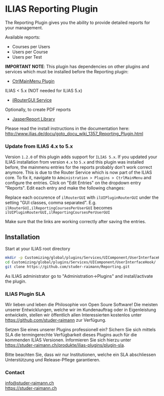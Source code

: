 ILIAS Reporting Plugin
======================

The Reporting Plugin gives you the ability to provide detailed reports for your management.

Available reports:
- Courses per Users
- Users per Course
- Users per Test

**IMPORTANT NOTE**: This plugin has dependencies on other plugins and services which must be installed before the Reporting plugin:
* [CtrlMainMenu Plugin](https://github.com/studer-raimann/CtrlMainMenu)

ILIAS < 5.x (NOT needed for ILIAS 5.x)
* [ilRouterGUI Service](https://github.com/studer-raimann/RouterService)

Optionally, to create PDF reports
* [JasperReport Library](https://github.com/studer-raimann/JasperReport)

Please read the install instructions in the documentation here:
http://www.ilias.de/docu/goto_docu_wiki_1357_Reporting_Plugin.html

### Update from ILIAS 4.x to 5.x
Version `1.2.0` of this plugin adds support for `ILIAS 5.x`. If you updated your ILIAS installation from version `4.x` to `5.x` and this plugin was installed before, the mainmenu entries for the reports probably don't work correct anymore. This is due to the Router Service which is now part of the ILIAS core. To fix it, navigate to `Administration > Plugins > CtrlMainMenu` and configure the entries. Click on "Edit Entries" on the dropdown entry "Reports". Edit each entry and make the following changes:

Replace each occurence of `ilRouterGUI` with `ilUIPluginRouterGUI` under the setting "GUI classes, comma separated". E.g. `ilRouterGUI,ilReportingCoursesPerUserGUI` becomes `ilUIPluginRouterGUI,ilReportingCoursesPerUserGUI`

Make sure that the links are working correctly after saving the entries.

Installation
------------
Start at your ILIAS root directory
```bash
mkdir -p Customizing/global/plugins/Services/UIComponent/UserInterfaceHook/
cd Customizing/global/plugins/Services/UIComponent/UserInterfaceHook/
git clone https://github.com/studer-raimann/Reporting.git
```
As ILIAS administrator go to "Administration->Plugins" and install/activate the plugin.


### ILIAS Plugin SLA

Wir lieben und leben die Philosophie von Open Soure Software! Die meisten unserer Entwicklungen, welche wir im Kundenauftrag oder in Eigenleistung entwickeln, stellen wir öffentlich allen Interessierten kostenlos unter https://github.com/studer-raimann zur Verfügung.

Setzen Sie eines unserer Plugins professionell ein? Sichern Sie sich mittels SLA die termingerechte Verfügbarkeit dieses Plugins auch für die kommenden ILIAS Versionen. Informieren Sie sich hierzu unter https://studer-raimann.ch/produkte/ilias-plugins/plugin-sla.

Bitte beachten Sie, dass wir nur Institutionen, welche ein SLA abschliessen Unterstützung und Release-Pflege garantieren.

### Contact
info@studer-raimann.ch  
https://studer-raimann.ch  
